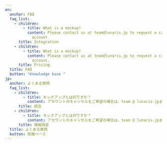 ```yaml
---
en:
  anchor: FAQ
  faq_list:
    - children:
        - title: What is a mockup?
          content: Please contact us at team@lunaris.jp to request a cancellation for your
            account.
      title: Integration
    - children:
        - title: What is a mockup?
          content: Please contact us at team@lunaris.jp to request a cancellation for your
            account.
      title: Pricing
  title: FAQ
  button: "Knowledge base "
jp:
  anchor: よくある質問
  faq_list:
    - children:
        - title: モックアップとは何ですか？
          content: アカウントのキャンセルをご希望の場合は、team @ lunaris.jpまでご連絡ください。
      title: 統合
    - children:
        - title: モックアップとは何ですか？
          content: アカウントのキャンセルをご希望の場合は、team @ lunaris.jpまでご連絡ください。
      title: 価格設定
  title: よくある質問
  button: 知識ベース
---
```

